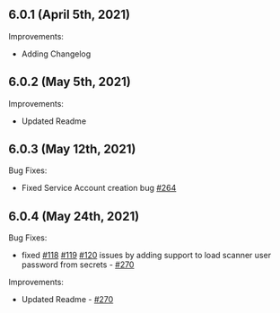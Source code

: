 ## 6.0.1 (April 5th, 2021)

Improvements:
* Adding Changelog

## 6.0.2 (May 5th, 2021)

Improvements:
* Updated Readme

## 6.0.3 (May 12th, 2021)

Bug Fixes:
* Fixed Service Account creation bug [#264](https://github.com/aquasecurity/aqua-helm/pull/264)

## 6.0.4 (May 24th, 2021)

Bug Fixes:
* fixed [#118](https://github.com/aquasecurity/aqua-helm/issues/118) [#119](https://github.com/aquasecurity/aqua-helm/issues/119) [#120](https://github.com/aquasecurity/aqua-helm/issues/120) issues by adding support to load scanner user password from secrets - [#270](https://github.com/aquasecurity/aqua-helm/pull/271)

Improvements:
* Updated Readme - [#270](https://github.com/aquasecurity/aqua-helm/pull/271)